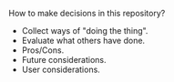 How to make decisions in this repository?

* Collect ways of "doing the thing".
* Evaluate what others have done.
* Pros/Cons.
* Future considerations.
* User considerations.
